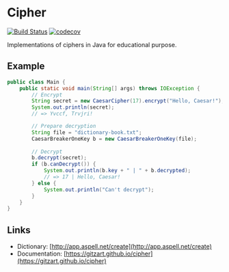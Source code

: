 # Cipher
[![Build Status](https://travis-ci.org/gitzart/cipher.svg?branch=master)](https://travis-ci.org/gitzart/cipher)
[![codecov](https://codecov.io/gh/gitzart/cipher/branch/master/graph/badge.svg)](https://codecov.io/gh/gitzart/cipher)

Implementations of ciphers in Java for educational purpose.

## Example
```java
public class Main {
    public static void main(String[] args) throws IOException {
        // Encrypt
        String secret = new CaesarCipher(17).encrypt("Hello, Caesar!");
        System.out.println(secret);
        // => Yvccf, Trvjri!

        // Prepare decryption
        String file = "dictionary-book.txt"; 
        CaesarBreakerOneKey b = new CaesarBreakerOneKey(file);
        
        // Decrypt
        b.decrypt(secret);
        if (b.canDecrypt()) {
            System.out.println(b.key + " | " + b.decrypted);
            // => 17 | Hello, Caesar!
        } else {
            System.out.println("Can't decrypt");
        }
    }
}
```

## Links
- Dictionary: [http://app.aspell.net/create](http://app.aspell.net/create)
- Documentation: [https://gitzart.github.io/cipher](https://gitzart.github.io/cipher)
